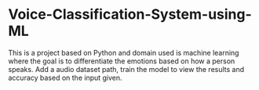 # Voice-Classification-System-using-ML
This is a project based on Python and domain used is machine learning where the goal is to differentiate the emotions based on how a person speaks. 
Add a audio dataset path, train the model to view the results and accuracy based on the input given.
